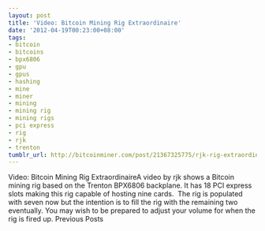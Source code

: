 ```yaml
---
layout: post
title: 'Video: Bitcoin Mining Rig Extraordinaire'
date: '2012-04-19T00:23:00+08:00'
tags:
- bitcoin
- bitcoins
- bpx6806
- gpu
- gpus
- hashing
- mine
- miner
- mining
- mining rig
- mining rigs
- pci express
- rig
- rjk
- trenton
tumblr_url: http://bitcoinminer.com/post/21367325775/rjk-rig-extraordinaire
---
```

Video: Bitcoin Mining Rig ExtraordinaireA video by rjk shows a Bitcoin mining rig based on the Trenton BPX6806 backplane.
It has 18 PCI express slots making this rig capable of hosting nine cards.  The rig is populated with seven now but the intention is to fill the rig with the remaining two eventually.
You may wish to be prepared to adjust your volume for when the rig is fired up.
Previous Posts
